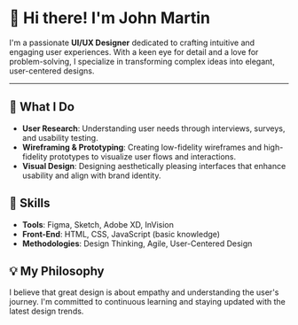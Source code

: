# 👋 Hi there! I'm **John Martin** 

I'm a passionate **UI/UX Designer** dedicated to crafting intuitive and engaging user experiences. With a keen eye for detail and a love for problem-solving, I specialize in transforming complex ideas into elegant, user-centered designs.

---

## 🌟 What I Do
- **User Research**: Understanding user needs through interviews, surveys, and usability testing.
- **Wireframing & Prototyping**: Creating low-fidelity wireframes and high-fidelity prototypes to visualize user flows and interactions.
- **Visual Design**: Designing aesthetically pleasing interfaces that enhance usability and align with brand identity.

## 🚀 Skills
- **Tools**: Figma, Sketch, Adobe XD, InVision
- **Front-End**: HTML, CSS, JavaScript (basic knowledge)
- **Methodologies**: Design Thinking, Agile, User-Centered Design

## 💡 My Philosophy
I believe that great design is about empathy and understanding the user's journey. I'm committed to continuous learning and staying updated with the latest design trends.

